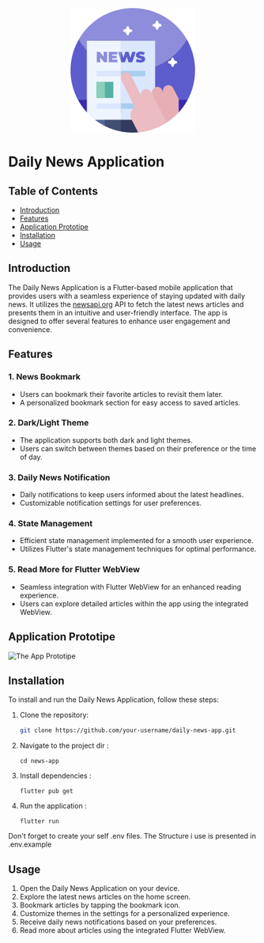 <div align="center">
  <img src="github_asset/news.png" alt="Daily News App" style="width: 50%;">
</div>

# Daily News Application
## Table of Contents
- [Introduction](#introduction)
- [Features](#features)
- [Application Prototipe](#applicationprototipe)
- [Installation](#installation)
- [Usage](#usage)

## Introduction

The Daily News Application is a Flutter-based mobile application that provides users with a seamless experience of staying updated with daily news. It utilizes the [newsapi.org](https://newsapi.org/) API to fetch the latest news articles and presents them in an intuitive and user-friendly interface. The app is designed to offer several features to enhance user engagement and convenience.

## Features

### 1. News Bookmark
- Users can bookmark their favorite articles to revisit them later.
- A personalized bookmark section for easy access to saved articles.

### 2. Dark/Light Theme
- The application supports both dark and light themes.
- Users can switch between themes based on their preference or the time of day.

### 3. Daily News Notification
- Daily notifications to keep users informed about the latest headlines.
- Customizable notification settings for user preferences.

### 4. State Management
- Efficient state management implemented for a smooth user experience.
- Utilizes Flutter's state management techniques for optimal performance.

### 5. Read More for Flutter WebView
- Seamless integration with Flutter WebView for an enhanced reading experience.
- Users can explore detailed articles within the app using the integrated WebView.

## Application Prototipe

<div align="left">
  <img src="github_asset/daily_news_app.gif" alt="The App Prototipe" style="width: 40%;">
</div>
<!-- ![The App Prototipe](github_asset/daily_news_app.gif)
*Application Gif Prototipe* -->

## Installation

To install and run the Daily News Application, follow these steps:

1. Clone the repository:
   ```bash
   git clone https://github.com/your-username/daily-news-app.git

2. Navigate to the project dir :
   ```
   cd news-app
4. Install dependencies :
   ```
   flutter pub get
5. Run the application :
   ```
   flutter run

Don't forget to create your self .env files. The Structure i use is presented in .env.example

## Usage
1. Open the Daily News Application on your device.
2. Explore the latest news articles on the home screen.
3. Bookmark articles by tapping the bookmark icon.
4. Customize themes in the settings for a personalized experience.
5. Receive daily news notifications based on your preferences.
6. Read more about articles using the integrated Flutter WebView.
